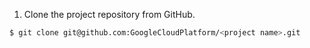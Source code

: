 1. Clone the project repository from GitHub.

  ```sh
  $ git clone git@github.com:GoogleCloudPlatform/<project name>.git
  ```
